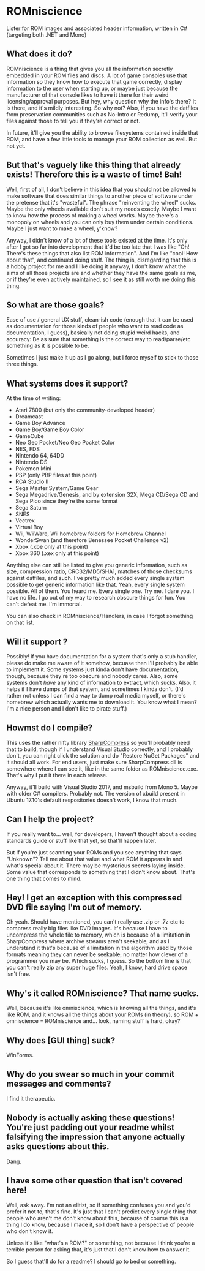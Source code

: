 # ROMniscience
Lister for ROM images and associated header information, written in C# (targeting both .NET and Mono)

## What does it do?
ROMniscience is a thing that gives you all the information secretly embedded in your ROM files and discs. A lot of game consoles use that information so they know how to execute that game correctly, display information to the user when starting up, or maybe just because the manufacturer of that console likes to have it there for their weird licensing/approval purposes. But hey, why question why the info's there? It is there, and it's mildly interesting. So why not? Also, if you have the datfiles from preservation communities such as No-Intro or Redump, it'll verify your files against those to tell you if they're correct or not.

In future, it'll give you the ability to browse filesystems contained inside that ROM, and have a few little tools to manage your ROM collection as well. But not yet.

## But that's vaguely like this thing that already exists! Therefore this is a waste of time! Bah!
Well, first of all, I don't believe in this idea that you should not be allowed to make software that does similar things to another piece of software under the pretense that it's "wasteful". The phrase "reinventing the wheel" sucks. Maybe the only wheels available don't suit my needs exactly. Maybe I want to know how the process of making a wheel works. Maybe there's a monopoly on wheels and you can only buy them under certain conditions. Maybe I just want to make a wheel, y'know?  

Anyway, I didn't know of a lot of these tools existed at the time. It's only after I got so far into development that it'd be too late that I was like "Oh! There's these things that also list ROM information". And I'm like "cool! How about that", and continued doing stuff. The thing is, disregarding that this is a hobby project for me and I like doing it anyway, I don't know what the aims of all those projects are and whether they have the same goals as me, or if they're even actively maintained, so I see it as still worth me doing this thing.  

## So what are those goals?
Ease of use / general UX stuff, clean-ish code (enough that it can be used as documentation for those kinds of people who want to read code as documentation, I guess), basically not doing stupid weird hacks, and accuracy: Be as sure that something is the correct way to read/parse/etc something as it is possible to be.  

Sometimes I just make it up as I go along, but I force myself to stick to those three things.

## What systems does it support?
At the time of writing:  

  - Atari 7800 (but only the community-developed header)
  - Dreamcast
  - Game Boy Advance  
  - Game Boy/Game Boy Color  
  - GameCube
  - Neo Geo Pocket/Neo Geo Pocket Color  
  - NES, FDS  
  - Nintendo 64, 64DD
  - Nintendo DS  
  - Pokemon Mini  
  - PSP (only PBP files at this point)
  - RCA Studio II
  - Sega Master System/Game Gear  
  - Sega Megadrive/Genesis, and by extension 32X, Mega CD/Sega CD and Sega Pico since they're the same format  
  - Sega Saturn
  - SNES  
  - Vectrex  
  - Virtual Boy
  - Wii, WiiWare, Wii homebrew folders for Homebrew Channel
  - WonderSwan (and therefore Benessee Pocket Challenge v2)
  - Xbox (.xbe only at this point)
  - Xbox 360 (.xex only at this point)

  Anything else can still be listed to give you generic information, such as size, compression ratio, CRC32/MD5/SHA1, matches of those checksums against datfiles, and such. I've pretty much added every single system possible to get generic information like that. Yeah, every single system possible. All of them. You heard me. Every single one. Try me. I dare you. I have no life. I go out of my way to research obscure things for fun. You can't defeat me. I'm immortal.  

  You can also check in ROMniscience/Handlers, in case I forgot something on that list.


## Will it support <system>?
Possibly! If you have documentation for a system that's only a stub handler, please do make me aware of it somehow, becuase then I'll probably be able to implement it. Some systems just kinda don't have documentation, though, because they're too obscure and nobody cares. Also, some systems don't _have_ any kind of information to extract, which sucks. Also, it helps if I have dumps of that system, and sometimes I kinda don't. (I'd rather not unless I can find a way to dump real media myself, or there's homebrew which actually wants me to download it. You know what I mean? I'm a nice person and I don't like to pirate stuff.)

## Howmst do I compile?
This uses the rather nifty library [SharpCompress](https://github.com/adamhathcock/sharpcompress) so you'll probably need that to build, though if I understand Visual Studio correctly, and I probably don't, you can right click the solution and do "Restore NuGet Packages" and it should all work. For end users, just make sure SharpCompress.dll is somewhere where I can see it, like in the same folder as ROMniscience.exe. That's why I put it there in each release.  

Anyway, it'll build with Visual Studio 2017, and msbuild from Mono 5. Maybe with older C# compilers. Probably not. The version of xbuild present in Ubuntu 17.10's default respositories doesn't work, I know that much. 

## Can I help the project?
If you really want to... well, for developers, I haven't thought about a coding standards guide or stuff like that yet, so that'll happen later.  

But if you're just scanning your ROMs and you see anything that says "Unknown"? Tell me about that value and what ROM it appears in and what's special about it. There may be mysterious secrets laying inside. Some value that corresponds to something that I didn't know about. That's one thing that comes to mind.  

## Hey! I get an exception with this compressed DVD file saying I'm out of memory.
Oh yeah. Should have mentioned, you can't really use .zip or .7z etc to compress really big files like DVD images. It's because I have to uncompress the whole file to memory, which is because of a limitation in SharpCompress where archive streams aren't seekable, and as I understand it that's because of a limitation in the algorithm used by those formats meaning they can never be seekable, no matter how clever of a programmer you may be. Which sucks, I guess. So the bottom line is that you can't really zip any super huge files. Yeah, I know, hard drive space isn't free.  


## Why's it called ROMniscience? That name sucks.
Well, because it's like omniscience, which is knowing all the things, and it's like ROM, and it knows all the things about your ROMs (in theory), so ROM + omniscience = ROMniscience and... look, naming stuff is hard, okay?  

## Why does [GUI thing] suck?  
WinForms.  

## Why do you swear so much in your commit messages and comments?
I find it therapeutic.

## Nobody is actually asking these questions! You're just padding out your readme whilst falsifying the impression that anyone actually asks questions about this.  
Dang.  

## I have some other question that isn't covered here!
Well, ask away. I'm not an elitist, so if something confuses you and you'd prefer it not to, that's fine. It's just that I can't predict every single thing that people who aren't me don't know about this, because of course this is a thing I do know, because I made it, so I don't have a perspective of people who don't know it.  

Unless it's like "what's a ROM?" or something, not because I think you're a terrible person for asking that, it's just that I don't know how to answer it.

So I guess that'll do for a readme? I should go to bed or something.
